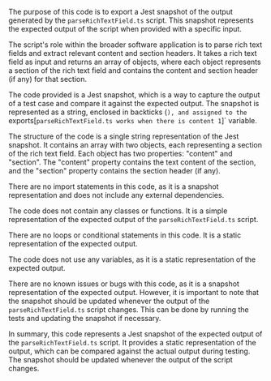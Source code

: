 The purpose of this code is to export a Jest snapshot of the output generated by the `parseRichTextField.ts` script. This snapshot represents the expected output of the script when provided with a specific input.

The script's role within the broader software application is to parse rich text fields and extract relevant content and section headers. It takes a rich text field as input and returns an array of objects, where each object represents a section of the rich text field and contains the content and section header (if any) for that section.

The code provided is a Jest snapshot, which is a way to capture the output of a test case and compare it against the expected output. The snapshot is represented as a string, enclosed in backticks (`), and assigned to the `exports[`parseRichTextField.ts works when there is content 1`]` variable.

The structure of the code is a single string representation of the Jest snapshot. It contains an array with two objects, each representing a section of the rich text field. Each object has two properties: "content" and "section". The "content" property contains the text content of the section, and the "section" property contains the section header (if any).

There are no import statements in this code, as it is a snapshot representation and does not include any external dependencies.

The code does not contain any classes or functions. It is a simple representation of the expected output of the `parseRichTextField.ts` script.

There are no loops or conditional statements in this code. It is a static representation of the expected output.

The code does not use any variables, as it is a static representation of the expected output.

There are no known issues or bugs with this code, as it is a snapshot representation of the expected output. However, it is important to note that the snapshot should be updated whenever the output of the `parseRichTextField.ts` script changes. This can be done by running the tests and updating the snapshot if necessary.

In summary, this code represents a Jest snapshot of the expected output of the `parseRichTextField.ts` script. It provides a static representation of the output, which can be compared against the actual output during testing. The snapshot should be updated whenever the output of the script changes.